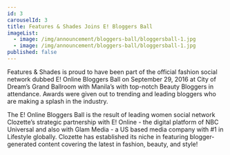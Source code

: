 ```yaml
---
id: 3
carouselId: 3
title: Features & Shades Joins E! Bloggers Ball
imageList:
  - image: /img/announcement/bloggers-ball/bloggersball-1.jpg
  - image: /img/announcement/bloggers-ball/bloggersball-1.jpg
published: false
---
```

Features & Shades is proud to have been part of the official fashion social network dubbed E! Online Bloggers Ball on September 29, 2016 at City of Dream’s Grand Ballroom with Manila’s with top-notch Beauty Bloggers in attendance.  Awards were given out to trending and leading bloggers who are making a splash in the industry.     

The E! Online Bloggers Ball is the result of leading women social network Clozette’s strategic partnership with E! Online -  the digital platform of NBC Universal and also with Glam Media - a US based media company with #1 in Lifestyle globally.  Clozette has established its niche in featuring blogger-generated content covering the latest in fashion, beauty, and style!
